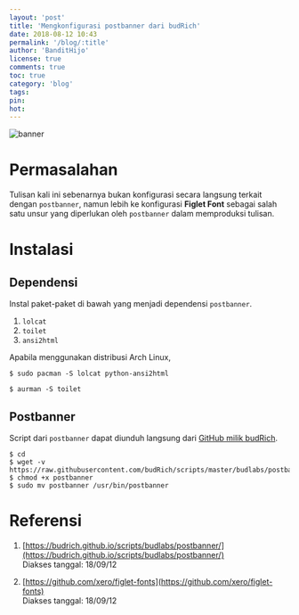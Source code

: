 ```yaml
---
layout: 'post'
title: 'Mengkonfigurasi postbanner dari budRich'
date: 2018-08-12 10:43
permalink: '/blog/:title'
author: 'BanditHijo'
license: true
comments: true
toc: true
category: 'blog'
tags:
pin:
hot:
---
```


<!-- BANNER OF THE POST -->
<img class="post-body-img" src="{{ site.lazyload.logo_blank_banner }}" data-echo="#" onerror="imgError(this);" alt="banner">

# Permasalahan
Tulisan kali ini sebenarnya bukan konfigurasi secara langsung terkait dengan `postbanner`, namun lebih ke konfigurasi **Figlet Font** sebagai salah satu unsur yang diperlukan oleh `postbanner` dalam memproduksi tulisan.

# Instalasi

## Dependensi

Instal paket-paket di bawah yang menjadi dependensi `postbanner`.
1. `lolcat`
2. `toilet`
3. `ansi2html`

Apabila menggunakan distribusi Arch Linux,
```
$ sudo pacman -S lolcat python-ansi2html
```
```
$ aurman -S toilet
```

## Postbanner

Script dari `postbanner` dapat diunduh langsung dari [GitHub milik budRich](https://github.com/budRich/scripts/tree/master/budlabs/postbanner).
```
$ cd
$ wget -v https://raw.githubusercontent.com/budRich/scripts/master/budlabs/postbanner/postbanner
$ chmod +x postbanner
$ sudo mv postbanner /usr/bin/postbanner
```

# Referensi

1. [https://budrich.github.io/scripts/budlabs/postbanner/](https://budrich.github.io/scripts/budlabs/postbanner/)
<br>Diakses tanggal: 18/09/12

2. [https://github.com/xero/figlet-fonts](https://github.com/xero/figlet-fonts)
<br>Diakses tanggal: 18/09/12

